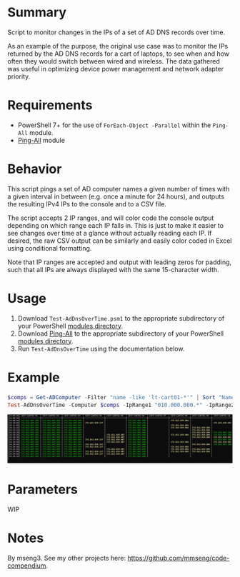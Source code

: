 # Summary
Script to monitor changes in the IPs of a set of AD DNS records over time.  

As an example of the purpose, the original use case was to monitor the IPs returned by the AD DNS records for a cart of laptops, to see when and how often they would switch between wired and wireless. The data gathered was useful in optimizing device power management and network adapter priority.  

# Requirements
- PowerShell 7+ for the use of `ForEach-Object -Parallel` within the `Ping-All` module.
- [Ping-All](https://github.com/engrit-illinois/Ping-All) module

# Behavior
This script pings a set of AD computer names a given number of times with a given interval in between (e.g. once a minute for 24 hours), and outputs the resulting IPv4 IPs to the console and to a CSV file.  

The script accepts 2 IP ranges, and will color code the console output depending on which range each IP falls in. This is just to make it easier to see changes over time at a glance without actually reading each IP. If desired, the raw CSV output can be similarly and easily color coded in Excel using conditional formatting.  

Note that IP ranges are accepted and output with leading zeros for padding, such that all IPs are always displayed with the same 15-character width.  

# Usage
1. Download `Test-AdDnsOverTime.psm1` to the appropriate subdirectory of your PowerShell [modules directory](https://github.com/engrit-illinois/how-to-install-a-custom-powershell-module).
2. Download [Ping-All](https://github.com/engrit-illinois/Ping-All) to the appropriate subdirectory of your PowerShell [modules directory](https://github.com/engrit-illinois/how-to-install-a-custom-powershell-module).
3. Run `Test-AdDnsOverTime` using the documentation below.

# Example
```powershell
$comps = Get-ADComputer -Filter "name -like 'lt-cart01-*'" | Sort "Name" | Select -ExpandProperty "Name" | Select -First 10
Test-AdDnsOverTime -Computer $comps -IpRange1 "010.000.000.*" -IpRange2 "172.016.000.*"
```

<img title='Screenshot of example console output' alt='Screenshot of example console output' src='./example.png' />

# Parameters
WIP

# Notes
By mseng3. See my other projects here: https://github.com/mmseng/code-compendium.